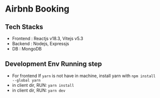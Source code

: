 # Airbnb Booking

## Tech Stacks
* Frontend : Reactjs v18.3, Vitejs v5.3
* Backend : Nodejs, Expressjs
* DB : MongoDB

## Development Env Running step
* For frontend
If ` yarn ` is not have in machine, install yarn with ``` npm install --global yarn ```
* in client dir, RUN: ``` yarn install ```
* in client dir, RUN: ``` yarn dev  ```